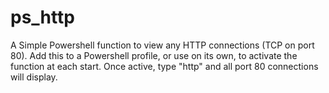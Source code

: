 # ps_http
A Simple Powershell function to view any HTTP connections (TCP on port 80).
Add this to a Powershell profile, or use on its own, to activate the function at each start. 
Once active, type "http" and all port 80 connections will display.
